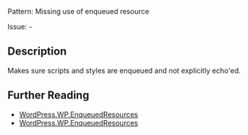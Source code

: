 Pattern: Missing use of enqueued resource

Issue: -

## Description

Makes sure scripts and styles are enqueued and not explicitly echo'ed.

## Further Reading

* [WordPress.WP.EnqueuedResources](https://vip.wordpress.com/documentation/vip-go/code-review-blockers-warnings-notices/#inline-resources)
* [WordPress.WP.EnqueuedResources](https://github.com/WordPress/WordPress-Coding-Standards/tree/develop/WordPress/Sniffs/WP/EnqueuedResourcesSniff.php)